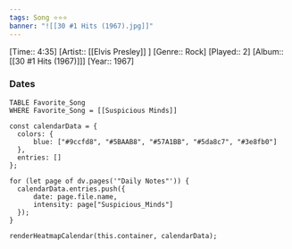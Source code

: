 ```yaml
---
tags: Song ⭐⭐⭐ 
banner: "![[30 #1 Hits (1967).jpg]]"
---
```

[Time:: 4:35]
[Artist:: [[Elvis Presley]] ]
[Genre:: Rock]
[Played:: 2]
[Album:: [[30 #1 Hits (1967)]]]
[Year:: 1967]
### Dates
````dataview
TABLE Favorite_Song
WHERE Favorite_Song = [[Suspicious Minds]]
````

  ```dataviewjs
const calendarData = { 
	colors: { 
		blue: ["#9ccfd8", "#5BAAB8", "#57A1BB", "#5da8c7", "#3e8fb0"] 
	}, 
	entries: [] 
}; 

for (let page of dv.pages('"Daily Notes"')) { 
	calendarData.entries.push({ 
		date: page.file.name, 
		intensity: page["Suspicious_Minds"]
	}); 
} 

renderHeatmapCalendar(this.container, calendarData);
```
